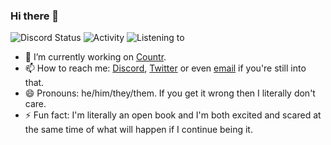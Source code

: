 ### Hi there 👋

![Discord Status](https://24-7.promise.solutions/me/status.svg)
![Activity](https://24-7.promise.solutions/me/activity.svg)
![Listening to](https://24-7.promise.solutions/me/spotify.svg)

- 🔭 I’m currently working on [Countr](https://github.com/countr/bot).
- 📫 How to reach me: [Discord](https://promise.solutions/discord), [Twitter](https://twitter.com/GleenyPromise) or even [email](mailto:me@promise.solutions) if you're still into that.
- 😄 Pronouns: he/him/they/them. If you get it wrong then I literally don't care.
- ⚡ Fun fact: I'm literally an open book and I'm both excited and scared at the same time of what will happen if I continue being it.
